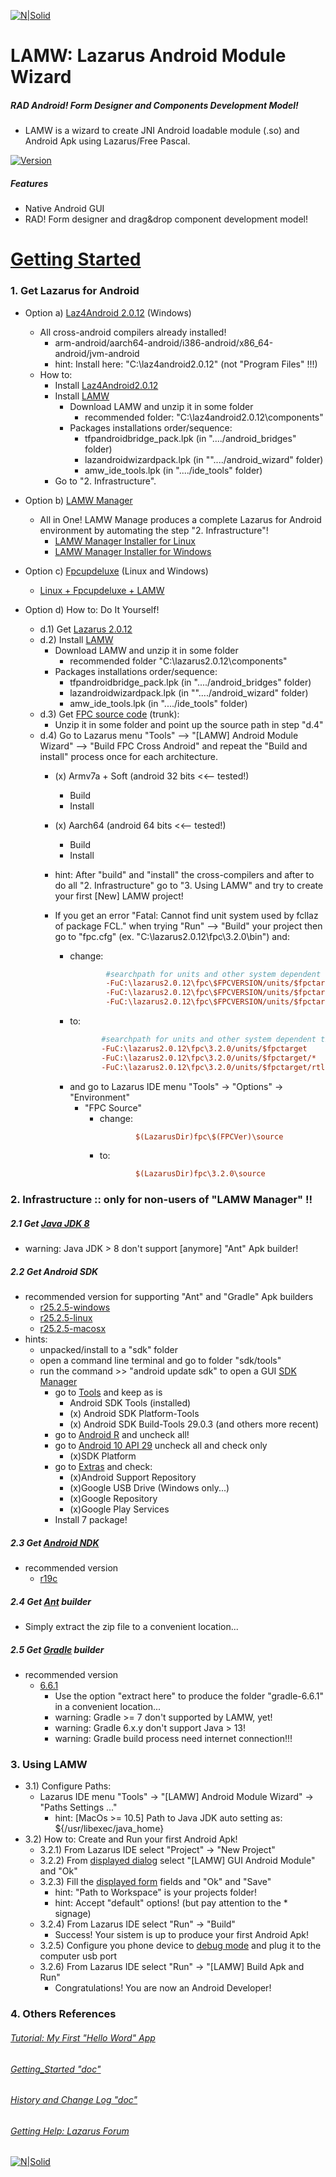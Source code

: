 [![N|Solid](https://i.imgur.com/eAIuo9U.png)](https://www.lazarus-ide.org/)

# LAMW: Lazarus Android Module Wizard
##### RAD Android! Form Designer and Components Development Model!
- LAMW is a wizard to create JNI Android loadable module (.so) and Android Apk using Lazarus/Free Pascal.

[![Version](https://img.shields.io/badge/Version-0.8.6.1-blue)](https://github.com/jmpessoa/lazandroidmodulewizard/archive/master.zip)

##### Features
- Native Android GUI
- RAD! Form designer and drag&drop component development model!

# [Getting Started](https://github.com/jmpessoa/lazandroidmodulewizard/blob/master/docs/LAMW_Getting_Started.txt)

### 1. Get Lazarus for Android
- Option a) [Laz4Android 2.0.12](http://sourceforge.net/projects/laz4android/files/?source=navbar) (Windows) 
   - All cross-android compilers already installed!
      - arm-android/aarch64-android/i386-android/x86_64-android/jvm-android
     - hint: Install here: "C:\laz4android2.0.12"   (not "Program Files" !!!)
   - How to:
      - Install [Laz4Android2.0.12](http://sourceforge.net/projects/laz4android/files/?source=navbar)
      - Install [LAMW](https://github.com/jmpessoa/lazandroidmodulewizard/archive/master.zip)
         - Download LAMW and unzip it in some folder 
            - recommended folder: "C:\laz4android2.0.12\components"
         - Packages installations order/sequence:
            - tfpandroidbridge_pack.lpk	(in "..../android_bridges" folder)
            - lazandroidwizardpack.lpk	(in ""..../android_wizard" folder)
            - amw_ide_tools.lpk		(in "..../ide_tools" folder)
      - Go to "2. Infrastructure".  

- Option b) [LAMW Manager](https://forum.lazarus.freepascal.org/index.php/topic,45361.0.html) 
   - All in One! LAMW Manage produces a complete Lazarus for Android environment by automating the step "2. Infrastructure"!   
      - [LAMW Manager Installer for Linux](https://github.com/dosza/LAMWManager-linux)
      - [LAMW Manager Installer for Windows](https://github.com/dosza/LAMWManager-win)

- Option c) [Fpcupdeluxe](https://github.com/LongDirtyAnimAlf/fpcupdeluxe/releases) (Linux and Windows) 
  - [Linux + Fpcupdeluxe + LAMW](https://github.com/jmpessoa/lazandroidmodulewizard/tree/master/docs/linux/tutorial_by_waynesherman)
- Option d) How to: Do It Yourself! 
    - d.1) Get [Lazarus 2.0.12](https://sourceforge.net/projects/lazarus/files/Lazarus%20Windows%2064%20bits/Lazarus%202.0.12/lazarus-2.0.12-fpc-3.2.0-win64.exe/download)
    - d.2) Install [LAMW](https://github.com/jmpessoa/lazandroidmodulewizard/archive/master.zip)
         - Download LAMW and unzip it in some folder 
            - recommended folder "C:\lazarus2.0.12\components"
         - Packages installations order/sequence:
            - tfpandroidbridge_pack.lpk	(in "..../android_bridges" folder)
            - lazandroidwizardpack.lpk	(in ""..../android_wizard" folder)
            - amw_ide_tools.lpk		(in "..../ide_tools" folder)
    - d.3) Get [FPC source code](https://gitlab.com/freepascal.org/fpc/source/-/archive/main/source-main.zip) (trunk):
      - Unzip it in some folder and point up the source path in step "d.4"
    - d.4) Go to Lazarus menu "Tools" --> "[LAMW] Android Module Wizard" --> "Build FPC Cross Android" and repeat the "Build and install" process  once for each architecture.
      - (x) Armv7a + Soft (android 32 bits	<<-- tested!)
         - Build
        - Install
      - (x) Aarch64 (android 64 bits	<<-- tested!)
        - Build
        - Install

      - hint: After "build" and "install" the cross-compilers and after to do  all "2. Infrastructure" go to "3. Using LAMW" and try to create your first [New] LAMW project!
      - If you get an error "Fatal: Cannot find unit system used by fcllaz of package FCL." when trying "Run" --> "Build"  your project then go to "fpc.cfg"  (ex. "C:\lazarus2.0.12\fpc\3.2.0\bin") and:
         - change:
            ```cfg
                    #searchpath for units and other system dependent things
                    -FuC:\lazarus2.0.12\fpc\$FPCVERSION/units/$fpctarget 
                    -FuC:\lazarus2.0.12\fpc\$FPCVERSION/units/$fpctarget/*  
                    -FuC:\lazarus2.0.12\fpc\$FPCVERSION/units/$fpctarget/rtl
            ```
         - to:        
            ```cfg
                   #searchpath for units and other system dependent things
                   -FuC:\lazarus2.0.12\fpc\3.2.0/units/$fpctarget 
                   -FuC:\lazarus2.0.12\fpc\3.2.0/units/$fpctarget/*  
                   -FuC:\lazarus2.0.12\fpc\3.2.0/units/$fpctarget/rtl
           ```
         - and go to Lazarus IDE menu "Tools" -> "Options" -> "Environment"
           - "FPC Source"
             - change:
               ```cfg
                       $(LazarusDir)fpc\$(FPCVer)\source 
               ```
             - to:
               ```cfg             
                       $(LazarusDir)fpc\3.2.0\source
               ```

### 2. Infrastructure  :: only for non-users of  "LAMW Manager" !!

##### 2.1 Get [Java JDK 8](http://www.oracle.com/technetwork/java/javase/downloads/jdk8-downloads-2133151.html)
- warning:  Java JDK > 8 don't support [anymore] "Ant" Apk builder!

##### 2.2 Get Android SDK
- recommended version for supporting "Ant" and "Gradle" Apk builders
  - [r25.2.5-windows](https://dl.google.com/android/repository/tools_r25.2.5-windows.zip)
   - [r25.2.5-linux](https://dl.google.com/android/repository/tools_r25.2.5-linux.zip)
   - [r25.2.5-macosx](https://dl.google.com/android/repository/tools_r25.2.5-macosx.zip)
- hints:
    - unpacked/install to a "sdk" folder
    - open a command line terminal and go to folder "sdk/tools"
    - run the command  >> "android update sdk"  to open a GUI [SDK Manager](https://i.imgur.com/UbdoENt.png) 
       - go to [Tools](https://i.imgur.com/UbdoENt.png) and keep as is
          - Android SDK Tools  (installed)
          - (x) Android SDK Platform-Tools
          - (x) Android SDK Build-Tools 29.0.3 (and others more recent)
       - go to [Android R](https://i.imgur.com/JvtPqpq.png) and uncheck all! 
       - go to [Android 10 API 29](https://i.imgur.com/JvtPqpq.png) uncheck all and check only 
         - (x)SDK Platform
       - go to [Extras](https://i.imgur.com/pTpG3JO.png) and check:
          - (x)Android Support Repository
          - (x)Google USB Drive	(Windows only...)
          - (x)Google Repository
          - (x)Google Play Services
       - Install 7 package!
       
##### 2.3 Get [Android NDK](https://developer.android.com/ndk/downloads/index.html)
- recommended version
   - [r19c](https://github.com/android/ndk/wiki/Unsupported-Downloads)

##### 2.4 Get [Ant](http://ant.apache.org/bindownload.cgi) builder 
- Simply extract the zip file to a convenient location...

##### 2.5 Get [Gradle](https://gradle.org/releases/) builder
- recommended version
  - [6.6.1](https://gradle.org/next-steps/?version=6.6.1&format=bin)
    - Use the option "extract here" to produce the folder "gradle-6.6.1" in a convenient location...
    - warning: Gradle >= 7  don't supported by LAMW, yet! 
    - warning: Gradle 6.x.y  don't support Java > 13!
    - warning: Gradle build process need internet connection!!!

### 3. Using LAMW

- 3.1) Configure Paths:
  - Lazarus IDE menu "Tools" -> "[LAMW] Android Module Wizard" ->  "Paths Settings ..."
    - hint: [MacOs >= 10.5] Path to Java JDK auto setting as: ${/usr/libexec/java_home}
- 3.2) How to: Create and Run your first Android Apk!
    - 3.2.1) From Lazarus IDE select "Project" -> "New Project" 
    - 3.2.2) From [displayed dialog](https://i.imgur.com/34lqo0N.png) select "[LAMW] GUI Android Module" and "Ok"
    - 3.2.3) Fill the [displayed form](https://i.imgur.com/6pn9cyP.png) fields and "Ok" and "Save"
      - hint: "Path to Workspace" is your projects folder!
      - hint: Accept "default" options! (but pay attention to the * signage)
  - 3.2.4) From Lazarus IDE select "Run" -> "Build"
     - Success! Your sistem is up to produce your first Android Apk!
  - 3.2.5) Configure you phone device to [debug mode](https://developer.android.com/studio/debug/dev-options) and plug it to the computer usb port
  - 3.2.6) From Lazarus IDE select "Run" -> "[LAMW] Build Apk and Run"
     - Congratulations! You are now an Android Developer!

### 4. Others References
###### [Tutorial: My First "Hello Word" App](https://github.com/jmpessoa/lazandroidmodulewizard/blob/master/docs/HelloWorld.md)
###### [Getting_Started "doc"](https://github.com/jmpessoa/lazandroidmodulewizard/blob/master/docs/LAMW_Getting_Started.txt)
###### [History and Change Log "doc"](https://github.com/jmpessoa/lazandroidmodulewizard/blob/master/docs/LAMW_History_and_Change_Log.txt)
###### [Getting Help: Lazarus Forum](https://forum.lazarus.freepascal.org/index.php/board,43.0.html)

[![N|Solid](https://i.imgur.com/xlfiR4A.png)](https://www.lazarus-ide.org/)
